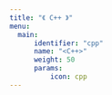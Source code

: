 ```yaml
---
title: "《 C++ 》"
menu:
  main:
      identifier: "cpp"
      name: "<C++>"
      weight: 50
      params:
          icon: cpp
---
```

